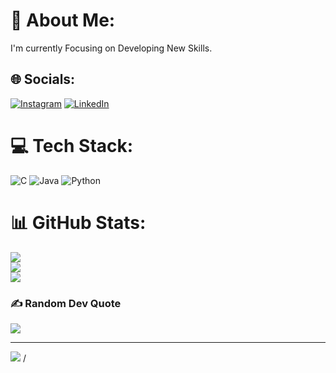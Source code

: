 # 💫 About Me:
I'm currently Focusing on Developing New Skills.


## 🌐 Socials:
[![Instagram](https://img.shields.io/badge/Instagram-%23E4405F.svg?logo=Instagram&logoColor=white)](https://instagram.com/y_o_g_i_0_7) [![LinkedIn](https://img.shields.io/badge/LinkedIn-%230077B5.svg?logo=linkedin&logoColor=white)](https://linkedin.com/in/yogesh-n-31492b300) 

# 💻 Tech Stack:
![C](https://img.shields.io/badge/c-%2300599C.svg?style=flat&logo=c&logoColor=white) ![Java](https://img.shields.io/badge/java-%23ED8B00.svg?style=flat&logo=openjdk&logoColor=white) ![Python](https://img.shields.io/badge/python-3670A0?style=flat&logo=python&logoColor=ffdd54)
# 📊 GitHub Stats:
![](https://github-readme-stats.vercel.app/api?username=YogeshN05&theme=blue-green&hide_border=false&include_all_commits=true&count_private=false)<br/>
![](https://github-readme-streak-stats.herokuapp.com/?user=YogeshN05&theme=blue-green&hide_border=false)<br/>
![](https://github-readme-stats.vercel.app/api/top-langs/?username=YogeshN05&theme=blue-green&hide_border=false&include_all_commits=true&count_private=false&layout=compact)

### ✍️ Random Dev Quote
![](https://quotes-github-readme.vercel.app/api?type=horizontal&theme=radical)

---
[![](https://visitcount.itsvg.in/api?id=YogeshN05&icon=0&color=0)](https://visitcount.itsvg.in)
/
